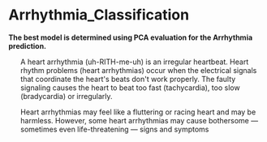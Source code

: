 # Arrhythmia_Classification
<b>The best model is determined using PCA evaluation for the Arrhythmia prediction.</b>

<ul>
A heart arrhythmia (uh-RITH-me-uh) is an irregular heartbeat. Heart rhythm problems (heart arrhythmias) occur when the electrical signals that coordinate the heart's beats don't work properly. The faulty signaling causes the heart to beat too fast (tachycardia), too slow (bradycardia) or irregularly.

Heart arrhythmias may feel like a fluttering or racing heart and may be harmless. However, some heart arrhythmias may cause bothersome — sometimes even life-threatening — signs and symptoms
</ul>
